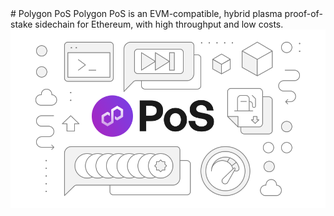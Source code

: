 <div class="flex-figure" markdown="1">
<div class="flex-figure-left" markdown="1">
# Polygon PoS
Polygon PoS is an EVM-compatible, hybrid plasma proof-of-stake sidechain for Ethereum, with high throughput and low costs.
</div>
<div class="flex-figure-right">
<img src="../img/pos/pos.svg" class="figure figure-right" alt="" />
</div>
</div>